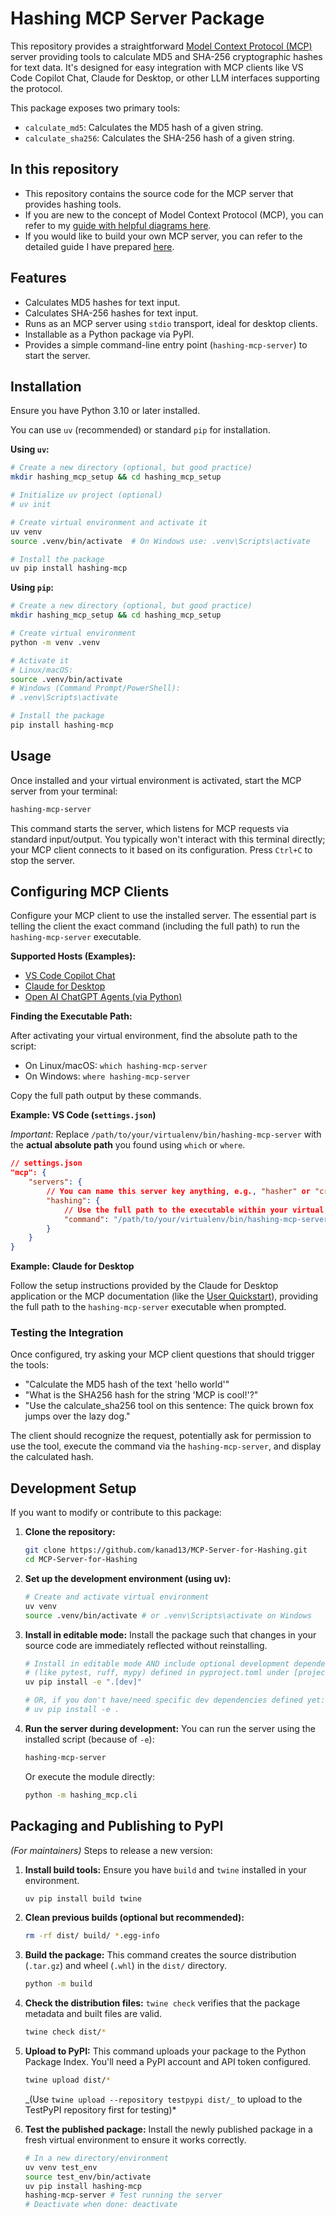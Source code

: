 # Hashing MCP Server Package

This repository provides a straightforward [Model Context Protocol (MCP)](https://modelcontextprotocol.io/) server providing tools to calculate MD5 and SHA-256 cryptographic hashes for text data. It's designed for easy integration with MCP clients like VS Code Copilot Chat, Claude for Desktop, or other LLM interfaces supporting the protocol.

This package exposes two primary tools:

- `calculate_md5`: Calculates the MD5 hash of a given string.
- `calculate_sha256`: Calculates the SHA-256 hash of a given string.

## In this repository

- This repository contains the source code for the MCP server that provides hashing tools.
- If you are new to the concept of Model Context Protocol (MCP), you can refer to my [guide with helpful diagrams here](./docs/understanding-mcp.md).
- If you would like to build your own MCP server, you can refer to the detailed guide I have prepared [here](./docs/tutorial-build-mcp-server.md).

## Features

- Calculates MD5 hashes for text input.
- Calculates SHA-256 hashes for text input.
- Runs as an MCP server using `stdio` transport, ideal for desktop clients.
- Installable as a Python package via PyPI.
- Provides a simple command-line entry point (`hashing-mcp-server`) to start the server.

## Installation

Ensure you have Python 3.10 or later installed.

You can use `uv` (recommended) or standard `pip` for installation.

**Using `uv`:**

```bash
# Create a new directory (optional, but good practice)
mkdir hashing_mcp_setup && cd hashing_mcp_setup

# Initialize uv project (optional)
# uv init

# Create virtual environment and activate it
uv venv
source .venv/bin/activate  # On Windows use: .venv\Scripts\activate

# Install the package
uv pip install hashing-mcp
```

**Using `pip`:**

```bash
# Create a new directory (optional, but good practice)
mkdir hashing_mcp_setup && cd hashing_mcp_setup

# Create virtual environment
python -m venv .venv

# Activate it
# Linux/macOS:
source .venv/bin/activate
# Windows (Command Prompt/PowerShell):
# .venv\Scripts\activate

# Install the package
pip install hashing-mcp
```

## Usage

Once installed and your virtual environment is activated, start the MCP server from your terminal:

```bash
hashing-mcp-server
```

This command starts the server, which listens for MCP requests via standard input/output. You typically won't interact with this terminal directly; your MCP client connects to it based on its configuration. Press `Ctrl+C` to stop the server.

## Configuring MCP Clients

Configure your MCP client to use the installed server. The essential part is telling the client the exact command (including the full path) to run the `hashing-mcp-server` executable.

**Supported Hosts (Examples):**

- [VS Code Copilot Chat](https://code.visualstudio.com/docs/copilot/chat/mcp-servers)
- [Claude for Desktop](https://modelcontextprotocol.io/quickstart/user)
- [Open AI ChatGPT Agents (via Python)](https://openai.github.io/openai-agents-python/mcp/)

**Finding the Executable Path:**

After activating your virtual environment, find the absolute path to the script:

- On Linux/macOS: `which hashing-mcp-server`
- On Windows: `where hashing-mcp-server`

Copy the full path output by these commands.

**Example: VS Code (`settings.json`)**

_Important:_ Replace `/path/to/your/virtualenv/bin/hashing-mcp-server` with the **actual absolute path** you found using `which` or `where`.

```json
// settings.json
"mcp": {
    "servers": {
        // You can name this server key anything, e.g., "hasher" or "cryptoTools"
        "hashing": {
            // Use the full path to the executable within your virtual environment
            "command": "/path/to/your/virtualenv/bin/hashing-mcp-server"
        }
    }
}
```

**Example: Claude for Desktop**

Follow the setup instructions provided by the Claude for Desktop application or the MCP documentation (like the [User Quickstart](https://modelcontextprotocol.io/quickstart/user)), providing the full path to the `hashing-mcp-server` executable when prompted.

### Testing the Integration

Once configured, try asking your MCP client questions that should trigger the tools:

- "Calculate the MD5 hash of the text 'hello world'"
- "What is the SHA256 hash for the string 'MCP is cool!'?"
- "Use the calculate_sha256 tool on this sentence: The quick brown fox jumps over the lazy dog."

The client should recognize the request, potentially ask for permission to use the tool, execute the command via the `hashing-mcp-server`, and display the calculated hash.

## Development Setup

If you want to modify or contribute to this package:

1.  **Clone the repository:**

    ```bash
    git clone https://github.com/kanad13/MCP-Server-for-Hashing.git
    cd MCP-Server-for-Hashing
    ```

2.  **Set up the development environment (using uv):**

    ```bash
    # Create and activate virtual environment
    uv venv
    source .venv/bin/activate # or .venv\Scripts\activate on Windows
    ```

3.  **Install in editable mode:**
    Install the package such that changes in your source code are immediately reflected without reinstalling.

    ```bash
    # Install in editable mode AND include optional development dependencies
    # (like pytest, ruff, mypy) defined in pyproject.toml under [project.optional-dependencies.dev]
    uv pip install -e ".[dev]"

    # OR, if you don't have/need specific dev dependencies defined yet:
    # uv pip install -e .
    ```

4.  **Run the server during development:**
    You can run the server using the installed script (because of `-e`):
    ```bash
    hashing-mcp-server
    ```
    Or execute the module directly:
    ```bash
    python -m hashing_mcp.cli
    ```

## Packaging and Publishing to PyPI

_(For maintainers)_ Steps to release a new version:

1.  **Install build tools:**
    Ensure you have `build` and `twine` installed in your environment.

    ```bash
    uv pip install build twine
    ```

2.  **Clean previous builds (optional but recommended):**

    ```bash
    rm -rf dist/ build/ *.egg-info
    ```

3.  **Build the package:**
    This command creates the source distribution (`.tar.gz`) and wheel (`.whl`) in the `dist/` directory.

    ```bash
    python -m build
    ```

4.  **Check the distribution files:**
    `twine check` verifies that the package metadata and built files are valid.

    ```bash
    twine check dist/*
    ```

5.  **Upload to PyPI:**
    This command uploads your package to the Python Package Index. You'll need a PyPI account and API token configured.

    ```bash
    twine upload dist/*
    ```

    _(Use `twine upload --repository testpypi dist/_` to upload to the TestPyPI repository first for testing)\*

6.  **Test the published package:**
    Install the newly published package in a fresh virtual environment to ensure it works correctly.
    ```bash
    # In a new directory/environment
    uv venv test_env
    source test_env/bin/activate
    uv pip install hashing-mcp
    hashing-mcp-server # Test running the server
    # Deactivate when done: deactivate
    ```
